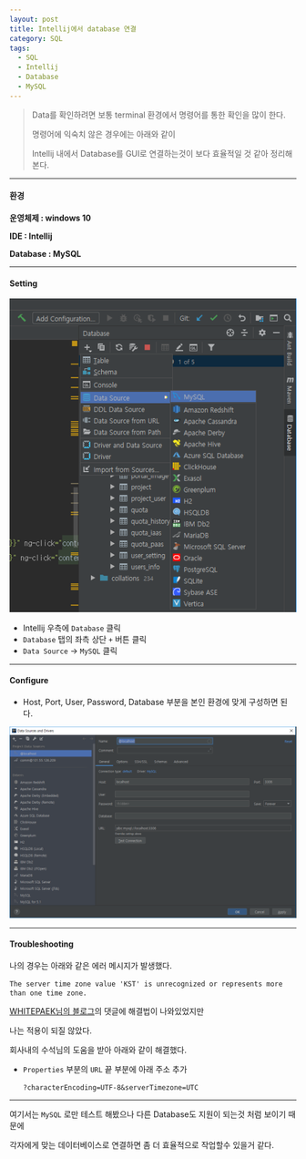 ```yaml
---
layout: post
title: Intellij에서 database 연결
category: SQL
tags:
  - SQL
  - Intellij
  - Database
  - MySQL
---
```




> Data를 확인하려면 보통 terminal 환경에서 명령어를 통한 확인을 많이 한다.
>
> 명령어에 익숙치 않은 경우에는 아래와 같이
>
> Intellij 내에서 Database를 GUI로 연결하는것이 보다 효율적일 것 같아 정리해본다.

---

#### 환경

**운영체제 : windows 10**

**IDE : Intellij**

**Database : MySQL**

---

#### Setting

![intellijmysql1](/assets/database/mysql/intellijmysql1.png)

- Intellij 우측에 `Database` 클릭
- `Database` 탭의 좌측 상단 `+` 버튼 클릭
- `Data Source` -> `MySQL` 클릭

---

#### Configure

- Host, Port, User, Password, Database 부분을 본인 환경에 맞게 구성하면 된다.

![intellijmysql2](/assets/database/mysql/intellijmysql2.png)

---

#### Troubleshooting

나의 경우는 아래와 같은 에러 메시지가 발생했다.

```
The server time zone value 'KST' is unrecognized or represents more than one time zone.
```

[WHITEPAEK님의 블로그](https://whitepaek.tistory.com/18)의 댓글에 해결법이 나와있었지만

나는 적용이 되질 않았다.

회사내의 수석님의 도움을 받아 아래와 같이 해결했다.

- `Properties` 부분의 `URL` 끝 부분에 아래 주소 추가

  ```
  ?characterEncoding=UTF-8&serverTimezone=UTC
  ```

---

여기서는 `MySQL` 로만 테스트 해봤으나 다른 Database도 지원이 되는것 처럼 보이기 때문에

각자에게 맞는 데이터베이스로 연결하면 좀 더 효율적으로 작업할수 있을거 같다.